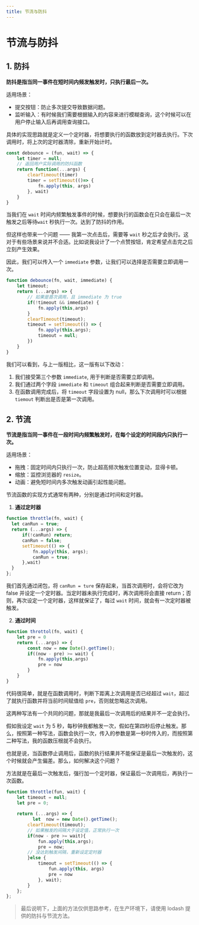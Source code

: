 ```yaml
---
title: 节流与防抖
---
```


# 节流与防抖


## 1. 防抖

**防抖是指当同一事件在短时间内频发触发时，只执行最后一次。**

适用场景：

- 提交按钮：防止多次提交导致数据问题。
- 监听输入：有时候我们需要根据输入的内容来进行模糊查询，这个时候可以在用户停止输入后再调用查询接口。


具体的实现思路就是定义一个定时器，将想要执行的函数放到定时器去执行。下次调用时，将上次的定时器清除，重新开始计时。
```js
const debounce = (fun, wait) => {
    let timer = null;
    // 返回用户实际调用的防抖函数
    return function(...args) {
        clearTimeout(timer)
        timer = setTimeout(()=> {
            fn.apply(this, args)
        }, wait)        
    }
}
```

当我们在 `wait` 时间内频繁触发事件的时候，想要执行的函数会在只会在最后一次触发之后等待`wait` 秒执行一次。达到了防抖的作用。

但这样也带来一个问题 —— 我第一次点击后，需要等 `wait` 秒之后才会执行。这对于有些场景来说并不合适。比如说我设计了一个点赞按钮，肯定希望点击完之后立刻产生效果。


因此，我们可以传入一个 `immediate` 参数，让我们可以选择是否需要立即调用一次。

```js
function debounce(fn, wait, immediate) {
    let timeout;
    return (...args) => {
        // 如果是首次调用，且 immediate 为 true
        if(!timeout && immediate) {
            fn.apply(this,args)
        }
        clearTimeout(timeout);
        timeout = setTimeout(() => {
            fn.apply(this,args);
            timeout = null;
        })
    }
}
```
我们可以看到，与上一版相比，这一版有以下改动：

1. 我们接受第三个参数 `immediate`, 用于判断是否需要立即调用。
2. 我们通过两个字段 `immediate` 和 `timeout` 组合起来判断是否需要立即调用。
3. 在函数调用完成后，将 `timeout` 字段设置为 null，那么下次调用时可以根据 `tiemout` 判断出是否是第一次调用。

## 2. 节流

**节流是指当同一事件在一段时间内频繁触发时，在每个设定的时间段内只执行一次。**

适用场景：

- 拖拽：固定时间内只执行一次，防止超高频次触发位置变动，显得卡顿。
- 缩放：监控浏览器的 `resize`。
- 动画：避免短时间内多次触发动画引起性能问题。

节流函数的实现方式通常有两种，分别是通过时间和定时器。

1. **通过定时器**
```js
function throttle(fn, wait) {
  let canRun = true;
  return (...args) => {
      if(!canRun) return;
      canRun = false;
      setTimeout(() => {
          fn.apply(this, args);
          canRun = true;
      },wait)
  }
};
```
我们首先通过闭包，将 `canRun = ture` 保存起来，当首次调用时，会将它改为 false 并设定一个定时器。当定时器未执行完成时，再次调用将会直接 return；否则，再次设定一个定时器，这样就保证了，每过 `wait` 时间，就会有一次定时器被触发。

2. **通过时间**

```js
function throttol(fn, wait) {
    let pre = 0
    return (...args) => {
        const now = new Date().getTime();
        if((now - pre) >= wait) {
            fn.apply(this,args)
            pre = now
        }
    }
}
```
代码很简单，就是在函数调用时，判断下距离上次调用是否已经超过 `wait`，超过了就执行函数并将当前时间赋值给 `pre`，否则就忽略这次调用。

这两种写法有一个共同的问题，那就是我最后一次调用后的结果并不一定会执行。

假如我设定 `wait` 为 5 秒，每秒钟我都触发一次，假如在第四秒后停止触发。那么，按照第一种写法，函数会执行一次，传入的参数是第一秒时传入的，而按照第二种写法，我的函数压根就不会执行。

也就是说，当函数停止调用后，函数的执行结果并不能保证是最后一次触发的，这个时候就会产生偏差。那么，如何解决这个问题？

方法就是在最后一次触发后，强行加一个定时器，保证最后一次调用后，再执行一次函数。

```js
function throttle(fun, wait) {
    let timeout = null;
    let pre = 0;
 
    return (...args) => {
          let  now = new Date().getTime();
        clearTimeout(timeout);
        // 如果触发的间隔大于设定值，正常执行一次
        if(now - pre >= wait){
            fun.apply(this,args);
            pre = now;
        // 没达到触发间隔，重新设定定时器
        }else {
            timeout = setTimeout(() => {
                fun.apply(this, args)
                pre = now
            }, wait);
        }
    };
};
```

> 最后说明下，上面的方法仅供思路参考，在生产环境下，请使用 lodash 提供的防抖与节流方法。